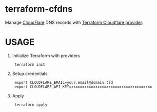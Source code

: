 # terraform-cfdns

Manage [CloudFlare](https://www.cloudflare.com/) DNS records with [Terraform Cloudflare provider](https://registry.terraform.io/providers/cloudflare/cloudflare/latest/docs).

# USAGE

1. Initialize Terraform with providers

        terraform init
        
2. Setup credentials

        export CLOUDFLARE_EMAIL=your.email@domain.tld
        export CLOUDFLARE_API_KEY=xxxxxxxxxxxxxxxxxxxxxxxxxxxxxxxxxxxxx

3. Apply

        terraform apply
